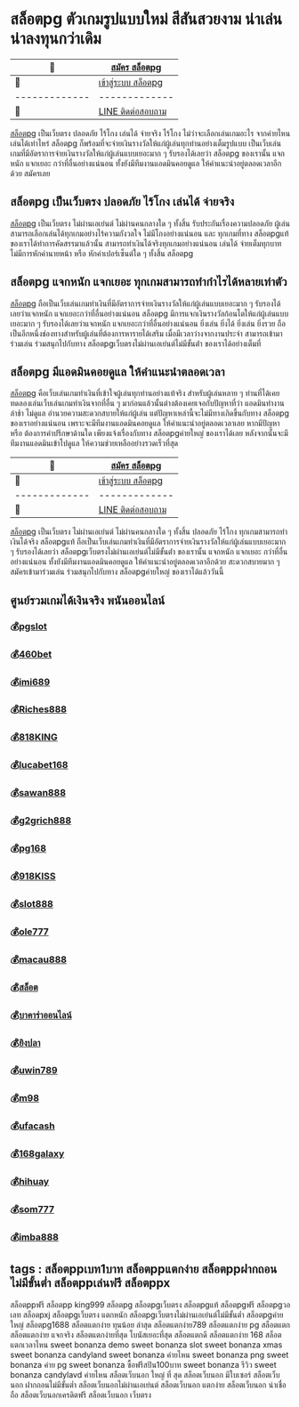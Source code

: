 # สล็อตpg ตัวเกมรูปแบบใหม่ สีสันสวยงาม น่าเล่น น่าลงทุนกว่าเดิม

:money_with_wings: | [สมัคร สล็อตpg](https://bit.ly/3LRjuTX)
------------- | -------------
:sparkling_heart:  |[เข้าสู่ระบบ สล็อตpg](https://bit.ly/3LRjuTX)
------------- | -------------
:calling: | [LINE ติดต่อสอบถาม](https://bit.ly/3fv4cbx)


[สล็อตpg](https://bit.ly/3LRjuTX) เป็นเว็บตรง ปลอดภัย ไร้โกง เล่นได้ จ่ายจริง ไร้โกง ไม่ว่าจะเลือกเล่นเกมอะไร จากค่ายไหน เล่นได้เท่าไหร่ สล็อตpg ก็พร้อมที่จะจ่ายเงินรางวัลให้แก่ผู้เล่นทุกท่านอย่างเต็มรูปแบบ เป็นเว็บเล่นเกมที่มีอัตราการจ่ายเงินรางวัลให้แก่ผู้เล่นแบบเยอะมาก ๆ รับรองได้เลยว่า สล็อตpg ของเรานั้น แจกหนัก แจกเยอะ กว่าที่อื่นอย่างแน่นอน ทั้งยังมีทีมงานแอดมินคอยดูแล ให้คำแนะนำอยู่ตลอดเวลาอีกด้วย สมัครเลย 
## สล็อตpg เป็นเว็บตรง ปลอดภัย ไร้โกง เล่นได้ จ่ายจริง
[สล็อตpg](https://bit.ly/3LRjuTX) เป็นเว็บตรง ไม่ผ่านเอเย่นต์ ไม่ผ่านคนกลางใด ๆ ทั้งสิ้น รับประกันเรื่องความปลอดภัย ผู้เล่นสามารถเลือกเล่นได้ทุกเกมอย่างไร้ความกังวลใจ ไม่มีโกงอย่างแน่นอน และ ทุกเกมที่ทาง สล็อตpgแท้ ของเราได้ทำการคัดสรรมาแล้วนั้น สามารถทำเงินได้จริงทุกเกมอย่างแน่นอน เล่นได้ จ่ายเต็มทุกบาท ไม่มีการหักค่านายหน้า หรือ หักค่าเปอร์เซ็นต์ใด ๆ ทั้งสิ้น สล็อตpg
## สล็อตpg แจกหนัก แจกเยอะ ทุกเกมสามารถทำกำไรได้หลายเท่าตัว
[สล็อตpg](https://bit.ly/3LRjuTX) ถือเป็นเว็บเล่นเกมทำเงินที่มีอัตราการจ่ายเงินรางวัลให้แก่ผู้เล่นแบบเยอะมาก ๆ รับรองได้เลยว่าแจกหนัก แจกเยอะกว่าที่อื่นอย่างแน่นอน สล็อตpg มีการแจกเงินรางวัลก้อนโตให้แก่ผู้เล่นแบบเยอะมาก ๆ รับรองได้เลยว่าแจกหนัก แจกเยอะกว่าที่อื่นอย่างแน่นอน ยิ่งเล่น ยิ่งได้ ยิ่งเล่น ยิ่งรวย ถือเป็นอีกหนึ่งช่องทางสำหรับผู้เล่นที่ต้องการหารายได้เสริม เมื่อมีเวลาว่างจากงานประจำ สามารถเข้ามาร่วมเล่น ร่วมสนุกไปกับทาง สล็อตpgเว็บตรงไม่ผ่านเอเย่นต์ไม่มีขั้นต่ํา ของเราได้อย่างเต็มที่
## สล็อตpg มีแอดมินคอยดูแล ให้คำแนะนำตลอดเวลา
[สล็อตpg](https://bit.ly/3LRjuTX) คือเว็บเล่นเกมทำเงินที่เข้าใจผู้เล่นทุกท่านอย่างแท้จริง สำหรับผู้เล่นหลาย ๆ ท่านที่ได้เคยทดลองเล่นเว็บเล่นเกมทำเงินจากที่อื่น ๆ มาก่อนแล้วนั้นต่างต้องเคยเจอกับปัญหาที่ว่า แอดมินทำงานล่าช้า ไม่ดูแล อำนวยความสะดวกสบายให้แก่ผู้เล่น แต่ปัญหาเหล่านี้จะไม่มีทางเกิดขึ้นกับทาง สล็อตpg ของเราอย่างแน่นอน เพราะจะมีทีมงานแอดมินคอยดูแล ให้คำแนะนำอยู่ตลอดเวลาเลย หากมีปัญหา หรือ ต้องการคำปรึกษาด้านใด เพียงแจ้งเรื่องกับทาง สล็อตpgค่ายใหญ่ ของเราได้เลย หลังจากนั้นจะมีทีมงานแอดมินเข้าไปดูแล ให้ความช่วยเหลืออย่างรวดเร็วที่สุด

:money_with_wings: | [สมัคร สล็อตpg](https://bit.ly/3LRjuTX)
------------- | -------------
:sparkling_heart:  |[เข้าสู่ระบบ สล็อตpg](https://bit.ly/3LRjuTX)
------------- | -------------
:calling: | [LINE ติดต่อสอบถาม](https://bit.ly/3fv4cbx)


[สล็อตpg](https://bit.ly/3LRjuTX) เป็นเว็บตรง ไม่ผ่านเอเย่นต์ ไม่ผ่านคนกลางใด ๆ ทั้งสิ้น ปลอดภัย ไร้โกง ทุกเกมสามารถทำเงินได้จริง สล็อตpgแท้ ถือเป็นเว็บเล่นเกมทำเงินที่มีอัตราการจ่ายเงินรางวัลให้แก่ผู้เล่นแบบเยอะมาก ๆ รับรองได้เลยว่า สล็อตpgเว็บตรงไม่ผ่านเอเย่นต์ไม่มีขั้นต่ํา ของเรานั้น แจกหนัก แจกเยอะ กว่าที่อื่นอย่างแน่นอน ทั้งยังมีทีมงานแอดมินคอยดูแล ให้คำแนะนำอยู่ตลอดเวลาอีกด้วย สะดวกสบายมาก ๆ สมัครเข้ามาร่วมเล่น ร่วมสนุกไปกับทาง สล็อตpgค่ายใหญ่ ของเราได้แล้ววันนี้

## ศูนย์รวมเกมได้เงินจริง พนันออนไลน์
### :moneybag:[pgslot](https://bit.ly/3LRjuTX)
### :moneybag:[460bet](https://bit.ly/3LRjuTX)
### :moneybag:[imi689](https://bit.ly/3LRjuTX)
### :moneybag:[Riches888](https://bit.ly/3LRjuTX)
### :moneybag:[818KING](https://bit.ly/3LRjuTX)
### :moneybag:[lucabet168](https://bit.ly/3LRjuTX)
### :moneybag:[sawan888](https://bit.ly/3LRjuTX)
### :moneybag:[g2grich888](https://bit.ly/3LRjuTX)
### :moneybag:[pg168](https://bit.ly/3LRjuTX)
### :moneybag:[918KISS](https://bit.ly/3LRjuTX)
### :moneybag:[slot888](https://bit.ly/3LRjuTX)
### :moneybag:[ole777](https://bit.ly/3LRjuTX)
### :moneybag:[macau888](https://bit.ly/3LRjuTX)
### :moneybag:[สล็อต](https://bit.ly/3LRjuTX)
### :moneybag:[บาคาร่าออนไลน์](https://bit.ly/3LRjuTX)
### :moneybag:[ยิงปลา](https://bit.ly/3LRjuTX)
### :moneybag:[uwin789](https://bit.ly/3LRjuTX)
### :moneybag:[m98](https://bit.ly/3LRjuTX)
### :moneybag:[ufacash](https://bit.ly/3LRjuTX)
### :moneybag:[168galaxy](https://bit.ly/3LRjuTX)
### :moneybag:[hihuay](https://bit.ly/3LRjuTX)
### :moneybag:[som777](https://bit.ly/3LRjuTX)
### :moneybag:[imba888](https://bit.ly/3LRjuTX)


## tags : สล็อตppเบท1บาท สล็อตppแตกง่าย สล็อตppฝากถอนไม่มีขั้นต่ำ สล็อตppเล่นฟรี สล็อตppx
สล็อตppฟรี สล็อตpp king999 สล็อตpg สล็อตpgเว็บตรง สล็อตpgแท้ สล็อตpgฟรี สล็อตpgวอเลท
สล็อตpxj สล็อตpgเว็บตรง แตกหนัก สล็อตpgเว็บตรงไม่ผ่านเอเย่นต์ไม่มีขั้นต่ำ สล็อตpgค่ายใหญ่
สล็อตpg1688 สล็อตแตกง่าย ทุนน้อย ล่าสุด  สล็อตแตกง่าย789
สล็อตแตกง่าย pg สล็อตแตก สล็อตแตกง่าย แจกจริง สล็อตแตกง่ายที่สุด โบนัสเยอะที่สุด
สล็อตแตกดี สล็อตแตกง่าย 168 สล็อตแตกเวลาไหน sweet bonanza demo sweet bonanza slot
sweet bonanza xmas sweet bonanza candyland sweet bonanza ค่ายไหน sweet bonanza png sweet bonanza ค่าย pg sweet bonanza ซื้อฟรีสปิน100บาท sweet bonanza รีวิว sweet bonanza candylavd ค่ายไหน สล็อตเว็บนอก ใหญ่ ที่ สุด สล็อตเว็บนอก มีใบเซอร์ สล็อตเว็บนอก ฝากถอนไม่มีขั้นต่ำ สล็อตเว็บนอกไม่ผ่านเอเย่นต์ สล็อตเว็บนอก แตกง่าย
สล็อตเว็บนอก น่าเชื่อถือ สล็อตเว็บนอกเครดิตฟรี สล็อตเว็บนอก เว็บตรง
